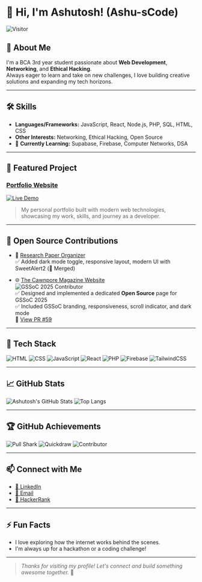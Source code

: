 # 👋 Hi, I'm Ashutosh! (Ashu-sCode)

![Visitor](https://komarev.com/ghpvc/?username=Ashu-sCode&color=blue&style=flat-square)

## 🚀 About Me
I'm a BCA 3rd year student passionate about **Web Development**, **Networking**, and **Ethical Hacking**.  
Always eager to learn and take on new challenges, I love building creative solutions and expanding my tech horizons.

---

## 🛠️ Skills
- **Languages/Frameworks:** JavaScript, React, Node.js, PHP, SQL, HTML, CSS
- **Other Interests:** Networking, Ethical Hacking, Open Source
- 🧠 **Currently Learning:** Supabase, Firebase, Computer Networks, DSA

---

## 🌟 Featured Project

### [Portfolio Website](https://github.com/Ashu-sCode/Portfolio)  
[![Live Demo](https://img.shields.io/badge/Live%20Demo-Click%20Here-green?style=for-the-badge&logo=netlify)](https://portfolio-ashutoshh.netlify.app/)

> My personal portfolio built with modern web technologies, showcasing my work, skills, and journey as a developer.

---

## 🧩 Open Source Contributions

- 📄 [Research Paper Organizer](https://github.com/supriya46788/Research-Paper-Organizer)  
  ✅ Added dark mode toggle, responsive layout, modern UI with SweetAlert2 (🔀 Merged)

- 🌐 [The Cawnpore Magazine Website](https://github.com/Kritika75/TheCawnporeMag.github.io)  
  ![GSSoC 2025 Contributor](https://img.shields.io/badge/GSSoC%202025-Open%20Source%20Contributor-orange?style=for-the-badge&logo=github&logoColor=white)  
  ✅ Designed and implemented a dedicated **Open Source** page for GSSoC 2025  
  ✅ Included GSSoC branding, responsiveness, scroll indicator, and dark mode  
  🔗 [View PR #59](https://github.com/Kritika75/TheCawnporeMag.github.io/pull/59)



---

## 🧰 Tech Stack
![HTML](https://img.shields.io/badge/-HTML5-E34F26?style=flat-square&logo=html5&logoColor=white)
![CSS](https://img.shields.io/badge/-CSS3-1572B6?style=flat-square&logo=css3)
![JavaScript](https://img.shields.io/badge/-JavaScript-F7DF1E?style=flat-square&logo=javascript&logoColor=black)
![React](https://img.shields.io/badge/-React-61DAFB?style=flat-square&logo=react)
![PHP](https://img.shields.io/badge/-PHP-777BB4?style=flat-square&logo=php&logoColor=white)
![Firebase](https://img.shields.io/badge/-Firebase-FFCA28?style=flat-square&logo=firebase)
![TailwindCSS](https://img.shields.io/badge/-TailwindCSS-38B2AC?style=flat-square&logo=tailwind-css)

---

## 📈 GitHub Stats
![Ashutosh's GitHub Stats](https://github-readme-stats.vercel.app/api?username=Ashu-sCode&show_icons=true&theme=radical)
![Top Langs](https://github-readme-stats.vercel.app/api/top-langs/?username=Ashu-sCode&layout=compact&theme=radical)


---

## 🏆 GitHub Achievements

<img src="https://img.shields.io/badge/Pull%20Shark-blue?logo=github&style=for-the-badge" alt="Pull Shark" />
<img src="https://img.shields.io/badge/Quickdraw-purple?logo=github&style=for-the-badge" alt="Quickdraw" />
<img src="https://img.shields.io/badge/Open%20Source-Contributor-blueviolet?style=for-the-badge&logo=github" alt="Contributor" />

---

## 📫 Connect with Me
- [💼 LinkedIn](https://www.linkedin.com/in/ashutosh452)
- [📧 Email](mailto:ashutosh7200@gmail.com)
- [🎯 HackerRank](https://www.hackerrank.com/profile/ashutosh72004)

---

## ⚡ Fun Facts
- I love exploring how the internet works behind the scenes.
- I'm always up for a hackathon or a coding challenge!

---

> _Thanks for visiting my profile! Let's connect and build something awesome together._ 🚀

